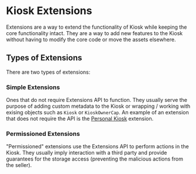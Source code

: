 # Kiosk Extensions

Extensions are a way to extend the functionality of Kiosk while keeping the core functionality intact. They are a way to add new features to the Kiosk without having to modify the core code or move the assets elsewhere.

## Types of Extensions

There are two types of extensions:

### Simple Extensions

Ones that do not require Extensions API to function. They usually serve the purpose of adding custom metadata to the Kiosk or wrapping / working with exising objects such as `Kiosk` or `KioskOwnerCap`. An example of an extension that does not require the API is the [Personal Kiosk](../mysten_kiosk/extensions/personal_kiosk.md) extension.

### Permissioned Extensions

"Permissioned" extensions use the Extensions API to perform actions in the Kiosk. They usually imply interaction with a third party and provide guarantees for the storage access (preventing the malicious actions from the seller).
